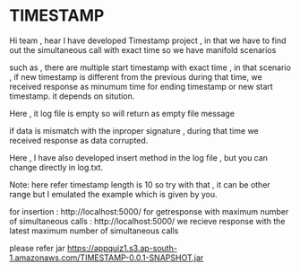 # TIMESTAMP

Hi team , hear I have developed Timestamp project , in that we have to find out the simultaneous call with exact time so
we have manifold scenarios

such as , there are multiple start timestamp with exact time , in that scenario , if new timestamp is
different from the previous during that time, we received response as minumum time for ending timestamp or new start timestamp.
it depends on sitution.

Here , it log file is empty so will return as empty file message

if data is mismatch with the inproper signature , during that time we received response as data corrupted.

Here , I have also developed insert method in the log file , but you can change directly in log.txt.

Note: here refer timestamp length is 10 so try with that , it can be other range but I emulated the example which is given by you.

for insertion : http://localhost:5000/
for getresponse with maximum number of simultaneous calls :  http://localhost:5000/
we recieve response with the latest maximum number of simultaneous calls


please refer jar https://appquiz1.s3.ap-south-1.amazonaws.com/TIMESTAMP-0.0.1-SNAPSHOT.jar
